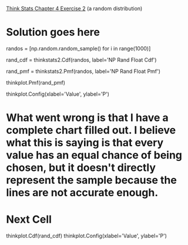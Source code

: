 [Think Stats Chapter 4 Exercise 2](http://greenteapress.com/thinkstats2/html/thinkstats2005.html#toc41) (a random distribution)


# Solution goes here

randos = [np.random.random_sample() for i in range(1000)]

rand_cdf = thinkstats2.Cdf(randos, label='NP Rand Float Cdf')

rand_pmf = thinkstats2.Pmf(randos, label='NP Rand Float Pmf')


thinkplot.Pmf(rand_pmf)


thinkplot.Config(xlabel='Value', ylabel='P')

# What went wrong is that I have a complete chart filled out. I believe what this is saying is that every value has an equal chance of being chosen, but it doesn't directly represent the sample because the lines are not accurate enough. 

# Next Cell ###

thinkplot.Cdf(rand_cdf)
thinkplot.Config(xlabel='Value', ylabel='P')
